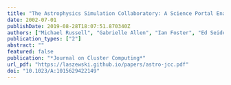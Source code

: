 ```yaml
---
title: "The Astrophysics Simulation Collaboratory: A Science Portal Enabling Community Software Development"
date: 2002-07-01
publishDate: 2019-08-28T18:07:51.870340Z
authors: ["Michael Russell", "Gabrielle Allen", "Ian Foster", "Ed Seidel", "Jason Novotny", "John Shalf", "Gregor von Laszewski", "Greg Daues"]
publication_types: ["2"]
abstract: ""
featured: false
publication: "*Journal on Cluster Computing*"
url_pdf: "https://laszewski.github.io/papers/astro-jcc.pdf"
doi: "10.1023/A:1015629422149"
---
```


